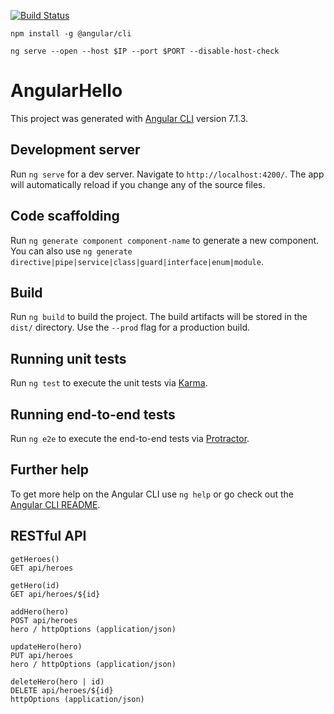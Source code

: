 [![Build Status](https://cloud.drone.io/api/badges/cary205/angular-hello/status.svg)](https://cloud.drone.io/cary205/angular-hello)

`npm install -g @angular/cli`

`ng serve --open --host $IP --port $PORT --disable-host-check`

# AngularHello

This project was generated with [Angular CLI](https://github.com/angular/angular-cli) version 7.1.3.

## Development server

Run `ng serve` for a dev server. Navigate to `http://localhost:4200/`. The app will automatically reload if you change any of the source files.

## Code scaffolding

Run `ng generate component component-name` to generate a new component. You can also use `ng generate directive|pipe|service|class|guard|interface|enum|module`.

## Build

Run `ng build` to build the project. The build artifacts will be stored in the `dist/` directory. Use the `--prod` flag for a production build.

## Running unit tests

Run `ng test` to execute the unit tests via [Karma](https://karma-runner.github.io).

## Running end-to-end tests

Run `ng e2e` to execute the end-to-end tests via [Protractor](http://www.protractortest.org/).

## Further help

To get more help on the Angular CLI use `ng help` or go check out the [Angular CLI README](https://github.com/angular/angular-cli/blob/master/README.md).

## RESTful API

```
getHeroes()
GET api/heroes

getHero(id)
GET api/heroes/${id}

addHero(hero)
POST api/heroes
hero / httpOptions (application/json)

updateHero(hero)
PUT api/heroes
hero / httpOptions (application/json)

deleteHero(hero | id)
DELETE api/heroes/${id}
httpOptions (application/json)
```